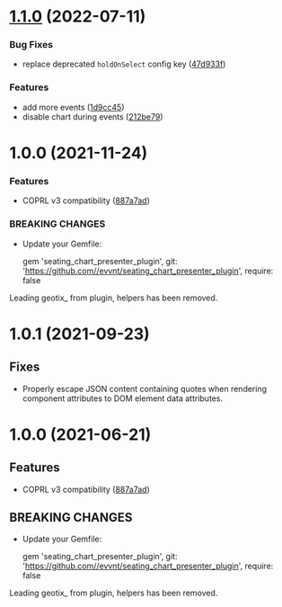 # [1.1.0](https://github.com/evvnt/seating_chart_presenter_plugin/compare/v1.0.0...v1.1.0) (2022-07-11)


### Bug Fixes

* replace deprecated `holdOnSelect` config key ([47d933f](https://github.com/evvnt/seating_chart_presenter_plugin/commit/47d933fb00767230f234f59dca25d16105824703))


### Features

* add more events ([1d9cc45](https://github.com/evvnt/seating_chart_presenter_plugin/commit/1d9cc458c2d1739438efe304c80f46783cf09f54))
* disable chart during events ([212be79](https://github.com/evvnt/seating_chart_presenter_plugin/commit/212be7979c144322818d716348f2d9773cf2cf40))

# 1.0.0 (2021-11-24)


### Features

* COPRL v3 compatibility ([887a7ad](https://github.com/mynorth/seating_chart_presenter_plugin/commit/887a7adb4966aac4ecfce113353cd1690d4b9afb))


### BREAKING CHANGES

* Update your Gemfile:

    gem 'seating_chart_presenter_plugin', git: 'https://github.com//evvnt/seating_chart_presenter_plugin', require: false

Leading geotix_ from plugin, helpers has been removed.

# 1.0.1 (2021-09-23)

## Fixes

* Properly escape JSON content containing quotes when rendering component attributes to DOM element data attributes.

# 1.0.0 (2021-06-21)


## Features

* COPRL v3 compatibility ([887a7ad](https://github.com/evvnt/seating_chart_presenter_plugin/commit/887a7adb4966aac4ecfce113353cd1690d4b9afb))


## BREAKING CHANGES

* Update your Gemfile:

    gem 'seating_chart_presenter_plugin', git: 'https://github.com//evvnt/seating_chart_presenter_plugin', require: false

Leading geotix_ from plugin, helpers has been removed.
